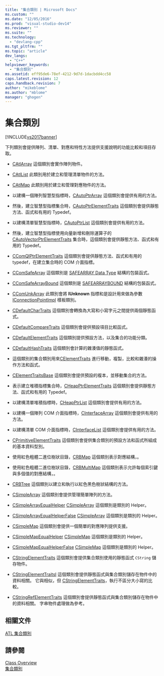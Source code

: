 ```yaml
---
title: "集合類別 | Microsoft Docs"
ms.custom: ""
ms.date: "12/05/2016"
ms.prod: "visual-studio-dev14"
ms.reviewer: ""
ms.suite: ""
ms.technology: 
  - "devlang-cpp"
ms.tgt_pltfrm: ""
ms.topic: "article"
dev_langs: 
  - "C++"
helpviewer_keywords: 
  - "集合類別"
ms.assetid: eff95de6-78ef-4212-9d7d-1dacbdd4cc58
caps.latest.revision: 12
caps.handback.revision: 7
author: "mikeblome"
ms.author: "mblome"
manager: "ghogen"
---
```

# 集合類別
[!INCLUDE[vs2017banner](../assembler/inline/includes/vs2017banner.md)]

下列類別會提供陣列、清單、對應和特性方法提供支援說明的功能比較和項目存取。  
  
-   [CAtlArray](../atl/reference/catlarray-class.md) 這個類別會實作陣列物件。  
  
-   [CAtlList](../atl/reference/catllist-class.md) 此類別用於建立和管理清單物件的方法。  
  
-   [CAtlMap](../atl/reference/catlmap-class.md) 此類別用於建立和管理對應物件的方法。  
  
-   以建構一個陣列智慧型指標時，[CAutoPtrArray](../atl/reference/cautoptrarray-class.md) 這個類別會提供有用的方法。  
  
-   然後，建立智慧型指標集合時，[CAutoPtrElementTraits](../atl/reference/cautoptrelementtraits-class.md) 這個類別會提供靜態方法、函式和有用的 Typedef。  
  
-   以建構清單智慧型指標時，[CAutoPtrList](../atl/reference/cautoptrlist-class.md) 這個類別會提供有用的方法。  
  
-   然後，建立智慧型指標使用向量新增和刪除運算子的[CAutoVectorPtrElementTraits](../atl/reference/cautovectorptrelementtraits-class.md) 集合時，這個類別會提供靜態方法、函式和有用的 Typedef。  
  
-   [CComQIPtrElementTraits](../atl/reference/ccomqiptrelementtraits-class.md) 這個類別會提供靜態方法、函式和有用的 typedef，在建立集合時的 COM 介面指標。  
  
-   [CComSafeArray](../atl/reference/ccomsafearray-class.md) 這個類別是 [SAFEARRAY Data Type](http://msdn.microsoft.com/zh-tw/9ec8025b-4763-4526-ab45-390c5d8b3b1e) 結構的包裝函式。  
  
-   [CComSafeArrayBound](../atl/reference/ccomsafearraybound-class.md) 這個類別是 [SAFEARRAYBOUND](http://msdn.microsoft.com/zh-tw/303a9bdb-71d6-4f14-8747-84cf84936c6d) 結構的包裝函式。  
  
-   [CComUnkArray](../atl/reference/ccomunkarray-class.md) 此類別會將 **IUnknown** 指標和是設計用來做為參數 [IConnectionPointImpl](../atl/reference/iconnectionpointimpl-class.md) 樣板類別。  
  
-   [CDefaultCharTraits](../atl/reference/cdefaultchartraits-class.md) 這個類別會轉換為大寫和小寫字元之間提供兩個靜態函式。  
  
-   [CDefaultCompareTraits](../atl/reference/cdefaultcomparetraits-class.md) 這個類別會提供預設項目比較函式。  
  
-   [CDefaultElementTraits](../atl/reference/cdefaultelementtraits-class.md) 這個類別提供預設方法，以及集合的功能分類。  
  
-   [CDefaultHashTraits](../atl/reference/cdefaulthashtraits-class.md) 這個類別會計算的雜湊值的靜態函式。  
  
-   這個類別的集合類別用來[CElementTraits](../atl/reference/celementtraits-class.md) 進行移動，複製，比較和雜湊的操作方法和函式。  
  
-   [CElementTraitsBase](../atl/reference/celementtraitsbase-class.md) 這個類別會提供預設的複本，並移動集合的方法。  
  
-   表示建立堆積指標集合時，[CHeapPtrElementTraits](../atl/reference/cheapptrelementtraits-class.md) 這個類別會提供靜態方法、函式和有用的 Typedef。  
  
-   以建構清單堆積指標時，[CHeapPtrList](../atl/reference/cheapptrlist-class.md) 這個類別會提供有用的方法。  
  
-   以建構一個陣列 COM 介面指標時，[CInterfaceArray](../atl/reference/cinterfacearray-class.md) 這個類別會提供有用的方法。  
  
-   以建構清單 COM 介面指標時，[CInterfaceList](../atl/reference/cinterfacelist-class.md) 這個類別會提供有用的方法。  
  
-   [CPrimitiveElementTraits](../atl/reference/cprimitiveelementtraits-class.md) 這個類別會提供集合類別的預設方法和函式所組成的基本資料型別。  
  
-   使用紅色粗體二進位樹狀目錄，[CRBMap](../atl/reference/crbmap-class.md) 這個類別表示對應結構，。  
  
-   使用紅色粗體二進位樹狀目錄，[CRBMultiMap](../atl/reference/crbmultimap-class.md) 這個類別表示允許每個索引鍵與多個值的對應結構，。  
  
-   [CRBTree](../atl/reference/crbtree-class.md) 這個類別以建立和執行以紅色黑色樹狀結構的方法。  
  
-   [CSimpleArray](../atl/reference/csimplearray-class.md) 這個類別會提供管理簡單陣列的方法。  
  
-   [CSimpleArrayEqualHelper](../atl/reference/csimplearrayequalhelper-class.md) [CSimpleArray](../atl/reference/csimplearray-class.md) 這個類別是類別的 Helper。  
  
-   [CSimpleArrayEqualHelperFalse](../atl/reference/csimplearrayequalhelperfalse-class.md) [CSimpleArray](../atl/reference/csimplearray-class.md) 這個類別是類別的 Helper。  
  
-   [CSimpleMap](../atl/reference/csimplemap-class.md) 這個類別會提供一個簡單的對應陣列提供支援。  
  
-   [CSimpleMapEqualHelper](../atl/reference/csimplemapequalhelper-class.md) [CSimpleMap](../atl/reference/csimplemap-class.md) 這個類別是類別的 Helper。  
  
-   [CSimpleMapEqualHelperFalse](../atl/reference/csimplemapequalhelperfalse-class.md) [CSimpleMap](../atl/reference/csimplemap-class.md) 這個類別是類別的 Helper。  
  
-   [CStringElementTraits](../atl/reference/cstringelementtraits-class.md) 這個類別會提供集合類別使用的靜態函式 `CString` 儲存物件。  
  
-   [CStringElementTraitsI](../atl/reference/cstringelementtraitsi-class.md) 這個類別會提供靜態函式與集合類別儲存在物件中的資料相關。  它與相似，但 [CStringElementTraits](../atl/reference/cstringelementtraits-class.md)，執行不區分大小寫的比較。  
  
-   [CStringRefElementTraits](../atl/reference/cstringrefelementtraits-class.md) 這個類別會提供靜態函式與集合類別儲存在物件中的資料相關。  字串物件處理做為參考。  
  
## 相關文件  
 [ATL 集合類別](../atl/atl-collection-classes.md)  
  
## 請參閱  
 [Class Overview](../atl/atl-class-overview.md)   
 [集合類別](../atl/atl-collection-classes.md)